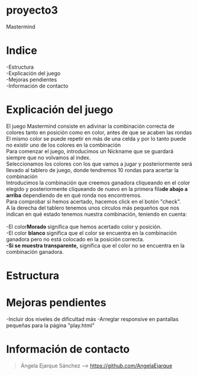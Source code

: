 # proyecto3
Mastermind
# Indice
-Estructura</br>
-Explicación del juego</br>
-Mejoras pendientes</br>
-Información de contacto</br>


# Explicación del juego

<p>El juego Mastermind consiste en adivinar la combinación correcta de colores tanto en posición como en color, antes de que se acaben las rondas </br>
    El mismo color se puede repetir en más de una celda y por lo tanto puede no existir uno de los colores en la combinación</br>
    Para comenzar el juego, introducimos un Nickname que se guardará siempre que no volvamos al index. </br>
    Seleccionamos los colores con los que vamos a jugar y posteriormente será llevado al tablero de juego, donde tendremos 10 rondas para acertar la combinación</br>
    Introducimos la combinación que creemos ganadora cliqueando en el color elegido y posteriormente cliqueando de nuevo en la primera fila<strong>de abajo a arriba</strong> dependiendo de en qué ronda nos encontremos.</br>Para comprobar si hemos acertado, hacemos click en el botón "check".</br>
    A la derecha del tablero tenemos unos círculos más pequeños que nos indican en qué estado tenemos nuestra combinación, teniendo en cuenta:</br>
    </br> -El color<strong>Morado </strong> significa que hemos acertado color y posición.</br>
    -El color <strong>blanco </strong> significa que el color se encuentra en la combinación ganadora pero no está colocado en la posición correcta.</br>
    <strong>-Si se muestra transparente,</strong> significa que el color no se encuentra en la combinación ganadora.  
</p>

# Estructura
<h1></h1>

# Mejoras pendientes
-Incluir dos niveles de dificultad más
-Arreglar responsive en pantallas pequeñas para la página "play.html"

# Información de contacto
>Ángela Ejarque Sánchez --> https://github.com/AngelaEjarque
